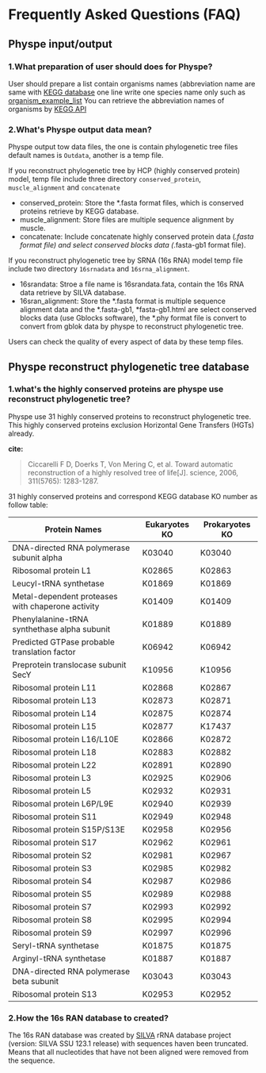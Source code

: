 # Frequently Asked Questions (FAQ)


## Physpe input/output


### 1.What preparation of user should does for Physpe?

User should prepare a list contain organisms names (abbreviation name are same with [KEGG database](http://www.genome.jp/kegg/catalog/org_list.html)
one line write one species name only such as [organism_example_list](https://gitlab.com/xiaoxiaoyang/physpetools/raw/master/examples/organism_example_list.txt)
You can retrieve the abbreviation names of organisms by [KEGG API](http://rest.kegg.jp/list/organism)


### 2.What's Physpe output data mean?

Physpe output tow data files, the one is contain phylogenetic tree files default names is ``Outdata``, another is a temp file.

If you reconstruct phylogenetic tree by HCP (highly conserved protein) model, temp file include three directory ``conserved_protein``, ``muscle_alignment`` and ``concatenate``

  * conserved_protein: Store the *.fasta format files, which is conserved proteins retrieve by KEGG database.
  * muscle_alignment: Store files are multiple sequence alignment by muscle.
  * concatenate: Include concatenate highly conserved protein data (*.fasta format file) and select conserved blocks data (*.fasta-gb1 format file).

If you reconstruct phylogenetic tree by SRNA (16s RNA) model temp file include two directory ``16srnadata`` and ``16srna_alignment``.

  * 16srandata: Stroe  a file name is 16srandata.fata, contain the 16s RNA data retrieve by SILVA database.
  * 16sran_alignment: Store the *.fasta format is multiple sequence alignment data and the *.fasta-gb1, *fasta-gb1.html are select conserved blocks data (use Gblocks software),
  the *.phy format file is convert to convert from gblok data by physpe to reconstruct phylogenetic tree.

Users can check the quality of every aspect of data by these temp files.


## Physpe reconstruct phylogenetic tree database

### 1.what's the highly conserved proteins are physpe use reconstruct phylogenetic tree?

Physpe use 31 highly conserved proteins to reconstruct phylogenetic tree. This highly conserved proteins exclusion Horizontal Gene Transfers (HGTs) already.

**cite:**

> Ciccarelli F D, Doerks T, Von Mering C, et al. Toward automatic reconstruction of a highly resolved tree of life[J]. science, 2006, 311(5765): 1283-1287.

31 highly conserved proteins and correspond KEGG database KO number as follow table:



Protein Names                                       |  Eukaryotes KO     |Prokaryotes KO
--------------------------------------------------- | ------------------ | ---------------
DNA-directed RNA polymerase subunit alpha           |   K03040           |   K03040
Ribosomal protein L1                                |   K02865           |   K02863
Leucyl-tRNA synthetase                              |   K01869           |   K01869
Metal-dependent proteases with chaperone activity   |   K01409           |   K01409
Phenylalanine-tRNA synthethase alpha subunit        |   K01889           |   K01889
Predicted GTPase probable translation factor        |   K06942           |   K06942
Preprotein translocase subunit SecY                 |   K10956           |   K10956
Ribosomal protein L11                               |   K02868           |   K02867
Ribosomal protein L13                               |   K02873           |   K02871
Ribosomal protein L14                               |   K02875           |   K02874
Ribosomal protein L15                               |   K02877           |   K17437
Ribosomal protein L16/L10E                          |   K02866           |   K02872
Ribosomal protein L18                               |   K02883           |   K02882
Ribosomal protein L22                               |   K02891           |   K02890
Ribosomal protein L3                                |   K02925           |   K02906
Ribosomal protein L5                                |   K02932           |   K02931
Ribosomal protein L6P/L9E                           |   K02940           |   K02939
Ribosomal protein S11                               |   K02949           |   K02948
Ribosomal protein S15P/S13E                         |   K02958           |   K02956
Ribosomal protein S17                               |   K02962           |   K02961
Ribosomal protein S2                                |   K02981           |   K02967
Ribosomal protein S3                                |   K02985           |   K02982
Ribosomal protein S4                                |   K02987           |   K02986
Ribosomal protein S5                                |   K02989           |   K02988
Ribosomal protein S7                                |   K02993           |   K02992
Ribosomal protein S8                                |   K02995           |   K02994
Ribosomal protein S9                                |   K02997           |   K02996
Seryl-tRNA synthetase                               |   K01875           |   K01875
Arginyl-tRNA synthetase                             |   K01887           |   K01887
DNA-directed RNA polymerase beta subunit            |   K03043           |   K03043
Ribosomal protein S13                               |   K02953           |   K02952




### 2.How the 16s RAN database to created?

The 16s RAN database was created by [SILVA](<https://www.arb-silva.de/>) rRNA database project (version: SILVA SSU 123.1 release)
with sequences haven been truncated. Means that all nucleotides that have not been aligned were removed from the sequence.

